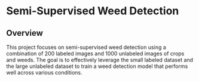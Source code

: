 # **Semi-Supervised Weed Detection**

## **Overview**
This project focuses on semi-supervised weed detection using a combination of 200 labeled images and 1000 unlabeled images of crops and weeds. The goal is to effectively leverage the small labeled dataset and the large unlabeled dataset to train a weed detection model that performs well across various conditions.
